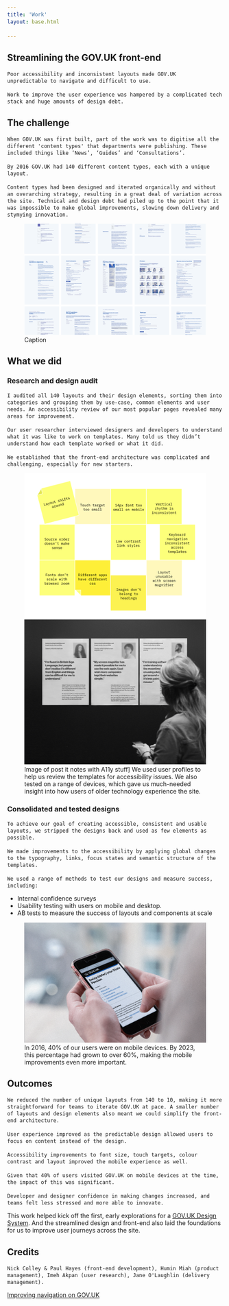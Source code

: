 ```yaml
---
title: 'Work'
layout: base.html

---
```


<!-- Section 1 The challenge -->
<section>
<div class="intro">
   <h1>Streamlining the GOV.UK front-end</h1>
  
    Poor accessibility and inconsistent layouts made GOV.UK    unpredictable to navigate and difficult to use. 
    
    Work to improve the user experience was hampered by a complicated tech stack and huge amounts of design debt.
</div> 
</section>


<section> 
<div class="grid">
  <div class="right">
   <h2>The challenge</h2>

    When GOV.UK was first built, part of the work was to digitise all the different 'content types' that departments were publishing. These included things like ‘News’, ‘Guides’ and ‘Consultations’. 

    By 2016 GOV.UK had 140 different content types, each with a unique layout. 

    Content types had been designed and iterated organically and without an overarching strategy, resulting in a great deal of variation across the site. Technical and design debt had piled up to the point that it was impossible to make global improvements, slowing down delivery and stymying innovation. 
</div>
</div>


  <figure class="grid">
  <picture class="middle">
    <source media="(min-width: 800px)" srcset="/assets/images/layout-grid.png">
    <source media="(max-width: 400px)" srcset="/assets/images/layout-grid-mob.png">
    <img src="/assets/images/layout-grid.png" alt="doot doot">
  </picture> 
   <figcaption class="right">Caption</figcaption>
  </figure>

<div class="grid">
  <div class="right">
   <h2>What we did</h2>
   <h3>Research and design audit</h3>

    I audited all 140 layouts and their design elements, sorting them into categories and grouping them by use-case, common elements and user needs. An accessibility review of our most popular pages revealed many areas for improvement.
    
    Our user researcher interviewed designers and developers to understand what it was like to work on templates. Many told us they didn’t understand how each template worked or what it did. 

    We established that the front-end architecture was complicated and challenging, especially for new starters. 
    
  </div>
 </div>

<figure class="grid">
  <picture class="left-alt">
    <source media="(min-width: 800px)" srcset="/assets/images/postits.png">
    <source media="(max-width: 400px)" srcset="/assets/images/postits-mob.png">
    <img src="/assets/images/postits.png" alt="doot doot">
  </picture> 

  <picture class="right-alt">
    <source media="(min-width: 800px)" srcset="/assets/images/personas.png">
    <source media="(max-width: 400px)" srcset="/assets/images/personas-mob.png">
    <img src="/assets/images/personas.png" alt="doot doot">
  </picture> 

   <figcaption class="right">Image of post it notes with A11y stuff] We used user profiles to help us review the templates for accessibility issues. We also tested on a range of devices, which gave us much-needed insight into how users of older technology experience the site.</figcaption>
</figure>   

<div class="grid">
  <div class="right">
  <h3>Consolidated and tested designs</h3>

    To achieve our goal of creating accessible, consistent and usable layouts, we stripped the designs back and used as few elements as possible.  

    We made improvements to the accessibility by applying global changes to the typography, links, focus states and semantic structure of the templates. 

    We used a range of methods to test our designs and measure success, including:
  <ul>
    <li>Internal confidence surveys</li>
    <li>Usability testing with users on mobile and desktop.</li>
    <li>AB tests to measure the success of layouts and components at scale</li>
  </ul>
</div>
</div>

<figure class="grid">
   <img  class="[ right ]" src="/assets/images/mobile.png"
    alt="doot doot"> 
   <figcaption class="right">In 2016, 40% of our users were on mobile devices. By 2023, this percentage had grown to over 60%, making the mobile improvements even more important.</figcaption>
  </figure>
</section>

<section>
<div class="grid">
<div class="right">
  <h2>Outcomes</h2>

    We reduced the number of unique layouts from 140 to 10, making it more straightforward for teams to iterate GOV.UK at pace. A smaller number of layouts and design elements also meant we could simplify the front-end architecture. 

    User experience improved as the predictable design allowed users to focus on content instead of the design.

    Accessibility improvements to font size, touch targets, colour contrast and layout improved the mobile experience as well. 
    
    Given that 40% of users visited GOV.UK on mobile devices at the time, the impact of this was significant. 

    Developer and designer confidence in making changes increased, and teams felt less stressed and more able to innovate. 
</div>
</div>

<div class="outro">
   
   This work helped kick off the first, early explorations for a <a href="https://design-system.service.gov.uk/">GOV.UK Design System</a>. And the streamlined design and front-end also laid the foundations for us to improve user journeys across the site.
</div> 
</section>

<section>
<div class="grid">
<div class="right">
<div class="credits">
  <h2>Credits</h2>
 
    Nick Colley & Paul Hayes (front-end development), Humin Miah (product management), Imeh Akpan (user research), Jane O'Laughlin (delivery management).
  </div>
  </div> 
</section>



<div class="[ grid ] [ pagination ]">
  <div class="right">
    <div class="next">
      <a href="/taxonomy">Improving navigation on GOV.UK</a>
    </div>
    <!-- <div class="prev">
      <a href="/index">Another case study</a>
    </div> -->
  </div>
</div>